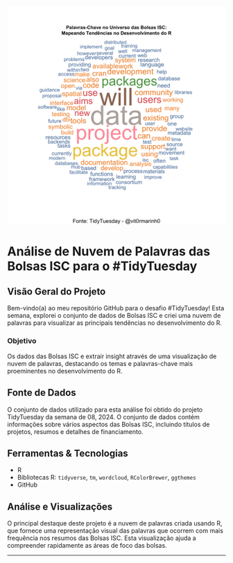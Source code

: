 
![Nuvem de Palavras ](/nuvem_de_palavras.png)
---

# Análise de Nuvem de Palavras das Bolsas ISC para o #TidyTuesday

## Visão Geral do Projeto
Bem-vindo(a) ao meu repositório GitHub para o desafio #TidyTuesday! Esta semana, explorei o conjunto de dados de Bolsas ISC e criei uma nuvem de palavras para visualizar as principais tendências no desenvolvimento do R.

### Objetivo
Os dados das Bolsas ISC e extrair insight através de uma visualização de nuvem de palavras, destacando os temas e palavras-chave mais proeminentes no desenvolvimento do R.

## Fonte de Dados
O conjunto de dados utilizado para esta análise foi obtido do projeto TidyTuesday da semana de 08, 2024. O conjunto de dados contém informações sobre vários aspectos das Bolsas ISC, incluindo títulos de projetos, resumos e detalhes de financiamento.

## Ferramentas & Tecnologias
- R
- Bibliotecas R: `tidyverse`, `tm`, `wordcloud`, `RColorBrewer`, `ggthemes`
- GitHub


## Análise e Visualizações
O principal destaque deste projeto é a nuvem de palavras criada usando R, que fornece uma representação visual das palavras que ocorrem com mais frequência nos resumos das Bolsas ISC. Esta visualização ajuda a compreender rapidamente as áreas de foco das bolsas.




---

